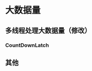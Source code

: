 
# 大数据量
## 多线程处理大数据量（修改）  

### CountDownLatch  
<!--
Java多线程处理大数据量
https://www.jianshu.com/p/e1adaae523ec
-->


## 其他


<!--
找出5亿个整数的文件中的重复数
https://blog.csdn.net/u010601183/article/details/56481868

https://blog.csdn.net/xiao__jia__jia/article/details/82724477?utm_medium=distribute.pc_aggpage_search_result.none-task-blog-2~all~first_rank_v2~rank_v25-1-82724477.nonecase&utm_term=java%E5%A4%A7%E6%95%B0%E6%8D%AE%E9%87%8F%E6%95%B0%E6%8D%AE%E5%A4%84%E7%90%86%E6%96%B9%E6%B3%95

https://blog.csdn.net/iteye_16855/article/details/81888575?utm_medium=distribute.pc_relevant.none-task-blog-utm_term-3&spm=1001.2101.3001.4242

-->
